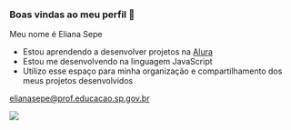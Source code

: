 ### Boas vindas ao meu perfil 💙
Meu nome é Eliana Sepe

- Estou aprendendo a desenvolver projetos  na [Alura](https://www.alura.com.br)
- Estou me desenvolvendo na linguagem JavaScript
- Utilizo esse espaço para minha organização e compartilhamento dos meus projetos desenvolvidos

elianasepe@prof.educacao.sp.gov.br





![](https://media1.tenor.com/m/CibYuS6wGwYAAAAC/daffy-duck-texting.gif)
















